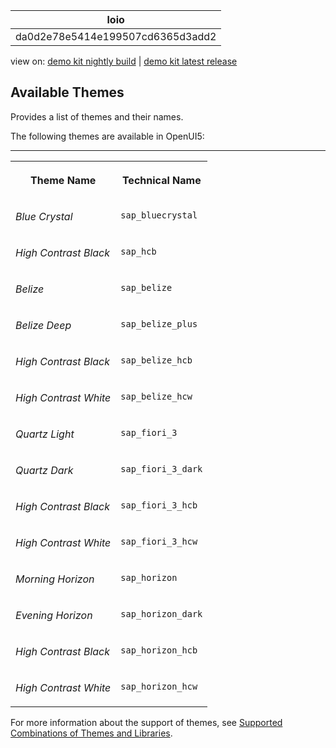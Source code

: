 <!-- loioda0d2e78e5414e199507cd6365d3add2 -->

| loio |
| -----|
| da0d2e78e5414e199507cd6365d3add2 |

<div id="loio">

view on: [demo kit nightly build](https://sdk.openui5.org/nightly/#/topic/da0d2e78e5414e199507cd6365d3add2) | [demo kit latest release](https://sdk.openui5.org/topic/da0d2e78e5414e199507cd6365d3add2)</div>

## Available Themes

Provides a list of themes and their names.

The following themes are available in OpenUI5:

****


<table>
<tr>
<th valign="top">

Theme Name



</th>
<th valign="top">

Technical Name



</th>
</tr>
<tr>
<td valign="top">

*Blue Crystal* 



</td>
<td valign="top">

`sap_bluecrystal` 



</td>
</tr>
<tr>
<td valign="top">

*High Contrast Black* 



</td>
<td valign="top">

`sap_hcb` 



</td>
</tr>
<tr>
<td valign="top">

*Belize* 



</td>
<td valign="top">

`sap_belize` 



</td>
</tr>
<tr>
<td valign="top">

*Belize Deep* 



</td>
<td valign="top">

`sap_belize_plus` 



</td>
</tr>
<tr>
<td valign="top">

*High Contrast Black* 



</td>
<td valign="top">

`sap_belize_hcb` 



</td>
</tr>
<tr>
<td valign="top">

*High Contrast White* 



</td>
<td valign="top">

`sap_belize_hcw` 



</td>
</tr>
<tr>
<td valign="top">

*Quartz Light* 



</td>
<td valign="top">

`sap_fiori_3` 



</td>
</tr>
<tr>
<td valign="top">

*Quartz Dark* 



</td>
<td valign="top">

`sap_fiori_3_dark` 



</td>
</tr>
<tr>
<td valign="top">

*High Contrast Black* 



</td>
<td valign="top">

`sap_fiori_3_hcb` 



</td>
</tr>
<tr>
<td valign="top">

*High Contrast White* 



</td>
<td valign="top">

`sap_fiori_3_hcw` 



</td>
</tr>
<tr>
<td valign="top">

*Morning Horizon* 



</td>
<td valign="top">

`sap_horizon` 



</td>
</tr>
<tr>
<td valign="top">

*Evening Horizon* 



</td>
<td valign="top">

`sap_horizon_dark` 



</td>
</tr>
<tr>
<td valign="top">

*High Contrast Black* 



</td>
<td valign="top">

`sap_horizon_hcb` 



</td>
</tr>
<tr>
<td valign="top">

*High Contrast White* 



</td>
<td valign="top">

`sap_horizon_hcw` 



</td>
</tr>
</table>

For more information about the support of themes, see [Supported Combinations of Themes and Libraries](Supported_Combinations_of_Themes_and_Libraries_38ff8c2.md).

